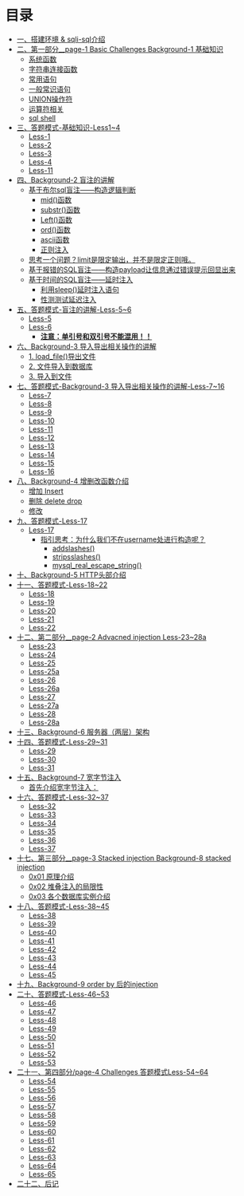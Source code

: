 <div class="toc">
<h1>目录</h1>
<ul>
<li><a href="#一搭建环境--sqli-sql介绍">一、搭建环境 &amp; sqli-sql介绍</a></li>
<li><a href="#二第一部分--page-1-basic-challenges-background-1-基础知识">二、第一部分__page-1 Basic Challenges Background-1 基础知识</a>
<ul>
<li><a href="#系统函数">系统函数</a></li>
<li><a href="#字符串连接函数">字符串连接函数</a></li>
<li><a href="#常用语句">常用语句</a></li>
<li><a href="#一般常识语句">一般常识语句</a></li>
<li><a href="#union操作符">UNION操作符</a></li>
<li><a href="#运算符相关">运算符相关</a></li>
<li><a href="#sql-shell">sql shell</a></li>
</ul>
</li>
<li><a href="#三答题模式-基础知识-less14">三、答题模式-基础知识-Less1~4</a>
<ul>
<li><a href="#less-1">Less-1</a></li>
<li><a href="#less-2">Less-2</a></li>
<li><a href="#less-3">Less-3</a></li>
<li><a href="#less-4">Less-4</a></li>
<li><a href="#less-11">Less-11</a></li>
</ul>
</li>
<li><a href="#四background-2-盲注的讲解">四、Background-2 盲注的讲解</a>
<ul>
<li><a href="#基于布尔sql盲注构造逻辑判断">基于布尔sql盲注——构造逻辑判断</a>
<ul>
<li><a href="#mid函数">mid()函数</a></li>
<li><a href="#substr函数">substr()函数</a></li>
<li><a href="#left函数">Left()函数</a></li>
<li><a href="#ord函数">ord()函数</a></li>
<li><a href="#ascii函数">ascii函数</a></li>
<li><a href="#正则注入">正则注入</a></li>
</ul>
</li>
<li><a href="#思考一个问题limit是限定输出并不是限定正则哦">思考一个问题？limit是限定输出，并不是限定正则哦。</a></li>
<li><a href="#基于报错的sql盲注构造payload让信息通过错误提示回显出来">基于报错的SQL盲注——构造payload让信息通过错误提示回显出来</a></li>
<li><a href="#基于时间的sql盲注延时注入">基于时间的SQL盲注——延时注入</a>
<ul>
<li><a href="#利用sleep延时注入语句">利用sleep()延时注入语句</a></li>
<li><a href="#性测测试延迟注入">性测测试延迟注入</a></li>
</ul>
</li>
</ul>
</li>
<li><a href="#五答题模式-盲注的讲解-less-56">五、答题模式-盲注的讲解-Less-5~6</a>
<ul>
<li><a href="#less-5">Less-5</a></li>
<li><a href="#less-6">Less-6</a>
<ul>
<li><a href="#注意单引号和双引号不能混用"><strong>注意：单引号和双引号不能混用！！</strong></a></li>
</ul>
</li>
</ul>
</li>
<li><a href="#六background-3-导入导出相关操作的讲解">六、Background-3 导入导出相关操作的讲解</a>
<ul>
<li><a href="#1-load-file导出文件">1. load_file()导出文件</a></li>
<li><a href="#2-文件导入到数据库">2. 文件导入到数据库</a></li>
<li><a href="#3-导入到文件">3. 导入到文件</a></li>
</ul>
</li>
<li><a href="#七答题模式-background-3-导入导出相关操作的讲解-less-716">七、答题模式-Background-3 导入导出相关操作的讲解-Less-7~16</a>
<ul>
<li><a href="#less-7">Less-7</a></li>
<li><a href="#less-8">Less-8</a></li>
<li><a href="#less-9">Less-9</a></li>
<li><a href="#less-10">Less-10</a></li>
<li><a href="#less-11-1">Less-11</a></li>
<li><a href="#less-12">Less-12</a></li>
<li><a href="#less-13">Less-13</a></li>
<li><a href="#less-14">Less-14</a></li>
<li><a href="#less-15">Less-15</a></li>
<li><a href="#less-16">Less-16</a></li>
</ul>
</li>
<li><a href="#八background-4-增删改函数介绍">八、Background-4 增删改函数介绍</a>
<ul>
<li><a href="#增加-insert">增加 Insert</a></li>
<li><a href="#删除-delete-drop">删除 delete drop</a></li>
<li><a href="#修改">修改</a></li>
</ul>
</li>
<li><a href="#九答题模式-less-17">九、答题模式-Less-17</a>
<ul>
<li><a href="#less-17">Less-17</a>
<ul>
<li><a href="#指引思考为什么我们不在username处进行构造呢">指引思考：为什么我们不在username处进行构造呢？</a>
<ul>
<li><a href="#addslashes">addslashes()</a></li>
<li><a href="#stripsslashes">stripsslashes()</a></li>
<li><a href="#mysql-real-escape-string">mysql_real_escape_string()</a></li>
</ul>
</li>
</ul>
</li>
</ul>
</li>
<li><a href="#十background-5-http头部介绍">十、Background-5 HTTP头部介绍</a></li>
<li><a href="#十一答题模式-less-1822">十一、答题模式-Less-18~22</a>
<ul>
<li><a href="#less-18">Less-18</a></li>
<li><a href="#less-19">Less-19</a></li>
<li><a href="#less-20">Less-20</a></li>
<li><a href="#less-21">Less-21</a></li>
<li><a href="#less-22">Less-22</a></li>
</ul>
</li>
<li><a href="#十二第二部分--page-2-advacned-injection-less-2328a">十二、第二部分__page-2 Advacned injection Less-23~28a</a>
<ul>
<li><a href="#less-23">Less-23</a></li>
<li><a href="#less-24">Less-24</a></li>
<li><a href="#less-25">Less-25</a></li>
<li><a href="#less-25a">Less-25a</a></li>
<li><a href="#less-26">Less-26</a></li>
<li><a href="#less-26a">Less-26a</a></li>
<li><a href="#less-27">Less-27</a></li>
<li><a href="#less-27a">Less-27a</a></li>
<li><a href="#less-28">Less-28</a></li>
<li><a href="#less-28a">Less-28a</a></li>
</ul>
</li>
<li><a href="#十三background-6-服务器两层架构">十三、Background-6 服务器（两层）架构</a></li>
<li><a href="#十四答题模式-less-2931">十四、答题模式-Less-29~31</a>
<ul>
<li><a href="#less-29">Less-29</a></li>
<li><a href="#less-30">Less-30</a></li>
<li><a href="#less-31">Less-31</a></li>
</ul>
</li>
<li><a href="#十五background-7-宽字节注入">十五、Background-7 宽字节注入</a>
<ul>
<li><a href="#首先介绍宽字节注入">首先介绍宽字节注入：</a></li>
</ul>
</li>
<li><a href="#十六答题模式-less-3237">十六、答题模式-Less-32~37</a>
<ul>
<li><a href="#less-32">Less-32</a></li>
<li><a href="#less-33">Less-33</a></li>
<li><a href="#less-34">Less-34</a></li>
<li><a href="#less-35">Less-35</a></li>
<li><a href="#less-36">Less-36</a></li>
<li><a href="#less-37">Less-37</a></li>
</ul>
</li>
<li><a href="#十七第三部分--page-3-stacked-injection-background-8-stacked-injection">十七、第三部分__page-3 Stacked injection Background-8 stacked injection</a>
<ul>
<li><a href="#0x01-原理介绍">0x01 原理介绍</a></li>
<li><a href="#0x02-堆叠注入的局限性">0x02 堆叠注入的局限性</a></li>
<li><a href="#0x03-各个数据库实例介绍">0x03 各个数据库实例介绍</a></li>
</ul>
</li>
<li><a href="#十八答题模式-less-3845">十八、答题模式-Less-38~45</a>
<ul>
<li><a href="#less-38">Less-38</a></li>
<li><a href="#less-39">Less-39</a></li>
<li><a href="#less-40">Less-40</a></li>
<li><a href="#less-41">Less-41</a></li>
<li><a href="#less-42">Less-42</a></li>
<li><a href="#less-43">Less-43</a></li>
<li><a href="#less-44">Less-44</a></li>
<li><a href="#less-45">Less-45</a></li>
</ul>
</li>
<li><a href="#十九background-9-order-by-后的injection">十九、Background-9 order by 后的injection</a></li>
<li><a href="#二十答题模式-less-4653">二十、答题模式-Less-46~53</a>
<ul>
<li><a href="#less-46">Less-46</a></li>
<li><a href="#less-47">Less-47</a></li>
<li><a href="#less-48">Less-48</a></li>
<li><a href="#less-49">Less-49</a></li>
<li><a href="#less-50">Less-50</a></li>
<li><a href="#less-51">Less-51</a></li>
<li><a href="#less-52">Less-52</a></li>
<li><a href="#less-53">Less-53</a></li>
</ul>
</li>
<li><a href="#二十一第四部分page-4-challenges-答题模式less-5464">二十一、第四部分/page-4 Challenges 答题模式Less-54~64</a>
<ul>
<li><a href="#less-54">Less-54</a></li>
<li><a href="#less-55">Less-55</a></li>
<li><a href="#less-56">Less-56</a></li>
<li><a href="#less-57">Less-57</a></li>
<li><a href="#less-58">Less-58</a></li>
<li><a href="#less-59">Less-59</a></li>
<li><a href="#less-60">Less-60</a></li>
<li><a href="#less-61">Less-61</a></li>
<li><a href="#less-62">Less-62</a></li>
<li><a href="#less-63">Less-63</a></li>
<li><a href="#less-64">Less-64</a></li>
<li><a href="#less-65">Less-65</a></li>
</ul>
</li>
<li><a href="#二十二后记">二十二、后记</a></li>
</ul>
</div>
